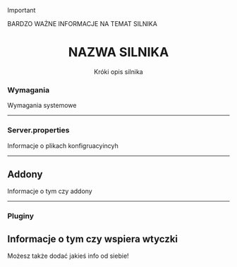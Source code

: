 
> [!IMPORTANT]
> BARDZO WAŻNE INFORMACJE NA TEMAT SILNIKA


<div align="center">

# NAZWA SILNIKA

Króki opis silnika
</div>

### Wymagania

Wymagania systemowe

---

### Server.properties

Informacje o plikach konfigruacyincyh

---

## Addony

Informacje o tym czy addony

---

### Pluginy

Informacje o tym czy wspiera wtyczki
---

Możesz także dodać jakieś info od siebie!